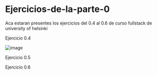# Ejercicios-de-la-parte-0
Aca estaran presentes los ejercicios del 0.4 al 0.6 de curso fullstack de university of helsinki

Ejercicio 0.4



![image](https://github.com/Nexbork/Ejercicios-de-la-parte-0/assets/75759057/1b982ca2-40e8-4548-a4c6-4586f6a82021)

Ejercicio 0.5

Ejercicio 0.6
